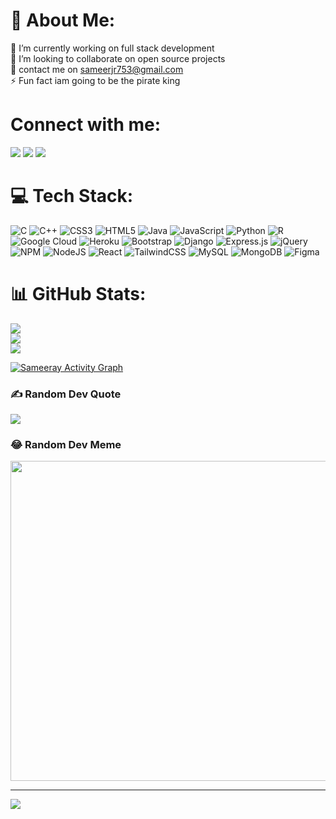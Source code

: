 # 💫 About Me:
🔭 I’m currently working on full stack development<br>👯 I’m looking to collaborate on open source projects<br>💬 contact me on sameerjr753@gmail.com<br>⚡ Fun fact iam going to be the pirate king


# Connect with me:
<p align="left">

<a href = "https://www.linkedin.com/in/sameer-ahamed-168864221/"><img src="https://img.icons8.com/fluent/48/000000/linkedin.png"/></a>
<a href = "https://www.instagram.com/sameeray16/"><img src="https://img.icons8.com/fluent/48/000000/instagram-new.png"/></a>
<a href = "https://twitter.com/sameeray16_R6" > <img src="https://img.icons8.com/color/48/000000/twitter--v1.png"/> </a>


</p>

# 💻 Tech Stack:
![C](https://img.shields.io/badge/c-%2300599C.svg?style=for-the-badge&logo=c&logoColor=white) ![C++](https://img.shields.io/badge/c++-%2300599C.svg?style=for-the-badge&logo=c%2B%2B&logoColor=white) ![CSS3](https://img.shields.io/badge/css3-%231572B6.svg?style=for-the-badge&logo=css3&logoColor=white) ![HTML5](https://img.shields.io/badge/html5-%23E34F26.svg?style=for-the-badge&logo=html5&logoColor=white) ![Java](https://img.shields.io/badge/java-%23ED8B00.svg?style=for-the-badge&logo=java&logoColor=white) ![JavaScript](https://img.shields.io/badge/javascript-%23323330.svg?style=for-the-badge&logo=javascript&logoColor=%23F7DF1E) ![Python](https://img.shields.io/badge/python-3670A0?style=for-the-badge&logo=python&logoColor=ffdd54) ![R](https://img.shields.io/badge/r-%23276DC3.svg?style=for-the-badge&logo=r&logoColor=white) ![Google Cloud](https://img.shields.io/badge/Google%20Cloud-%234285F4.svg?style=for-the-badge&logo=google-cloud&logoColor=white) ![Heroku](https://img.shields.io/badge/heroku-%23430098.svg?style=for-the-badge&logo=heroku&logoColor=white) ![Bootstrap](https://img.shields.io/badge/bootstrap-%23563D7C.svg?style=for-the-badge&logo=bootstrap&logoColor=white) ![Django](https://img.shields.io/badge/django-%23092E20.svg?style=for-the-badge&logo=django&logoColor=white) ![Express.js](https://img.shields.io/badge/express.js-%23404d59.svg?style=for-the-badge&logo=express&logoColor=%2361DAFB) ![jQuery](https://img.shields.io/badge/jquery-%230769AD.svg?style=for-the-badge&logo=jquery&logoColor=white) ![NPM](https://img.shields.io/badge/NPM-%23000000.svg?style=for-the-badge&logo=npm&logoColor=white) ![NodeJS](https://img.shields.io/badge/node.js-6DA55F?style=for-the-badge&logo=node.js&logoColor=white) ![React](https://img.shields.io/badge/react-%2320232a.svg?style=for-the-badge&logo=react&logoColor=%2361DAFB) ![TailwindCSS](https://img.shields.io/badge/tailwindcss-%2338B2AC.svg?style=for-the-badge&logo=tailwind-css&logoColor=white) ![MySQL](https://img.shields.io/badge/mysql-%2300f.svg?style=for-the-badge&logo=mysql&logoColor=white) ![MongoDB](https://img.shields.io/badge/MongoDB-%234ea94b.svg?style=for-the-badge&logo=mongodb&logoColor=white) 	![Figma](https://img.shields.io/badge/figma-%23F24E1E.svg?style=for-the-badge&logo=figma&logoColor=white)
# 📊 GitHub Stats:
![](https://github-readme-stats.vercel.app/api?username=sameeray16&theme=vue-dark&hide_border=false&include_all_commits=false&count_private=false)<br/>
![](https://github-readme-streak-stats.herokuapp.com/?user=sameeray16&theme=vue-dark&hide_border=false)<br/>
![](https://github-readme-stats.vercel.app/api/top-langs/?username=sameeray16&theme=vue-dark&hide_border=false&include_all_commits=false&count_private=false&layout=compact)


<a href="https://github.com/sameeray16/github-readme-activity-graph"><img alt="Sameeray Activity Graph" src="https://activity-graph.herokuapp.com/graph?username=sameeray16&bg_color=0D1117&color=5BCDEC&line=5BCDEC&point=FFFFFF&hide_border=true" /></a>


### ✍️ Random Dev Quote
![](https://quotes-github-readme.vercel.app/api?type=vetical&theme=dark)

### 😂 Random Dev Meme
<img src="https://random-memer.herokuapp.com/" width="512px"/>

---
[![](https://visitcount.itsvg.in/api?id=sameeray16&icon=0&color=0)](https://visitcount.itsvg.in)
